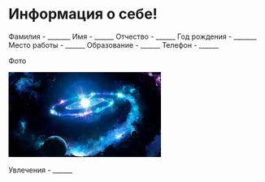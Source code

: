 # Информация о себе!

Фамилия - _______
Имя - ______
Отчество - ______
Год рождения - _______
Место работы - ______
Образование - ______
Телефон - ______

Фото

![](фото.jpg)

Увлечения - ______